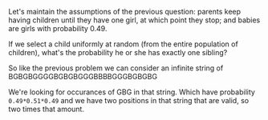 Let's maintain the assumptions of the previous question: parents keep having children
until they have one girl, at which point they stop; and babies are girls with probability
0.49.

If we select a child uniformly at random (from the entire population of children), what's
the probability he or she has exactly one sibling?

So like the previous problem we can consider an infinite string of
BGBGBGGGGBGBGBGGGBBBBGGGBGBGBG

We're looking for occurances of GBG in that string. Which have probability
`0.49*0.51*0.49` and we have two positions in that string that are valid, so two times
that amount.
